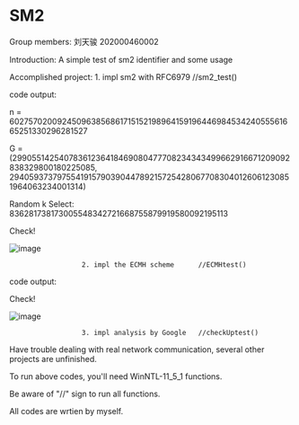 # SM2
Group members: 刘天骏 202000460002

Introduction: A simple test of sm2 identifier and some usage

Accomplished project: 1. impl sm2 with RFC6979     //sm2_test()

code output:

n = 60275702009245096385686171515219896415919644698453424055561665251330296281527

G = (29905514254078361236418469080477708234343499662916671209092838329800180225085, 2940593737975541915790390447892157254280677083040126061230851964063234001314)

Random k Select: 836281738173005548342721668755879919580092195113

Check!

![image](https://user-images.githubusercontent.com/87689532/181862308-7c7dbcc7-6b9c-40c1-bd61-a33c759e748c.png)

                      2. impl the ECMH scheme      //ECMHtest()

code output:

Check!

![image](https://user-images.githubusercontent.com/87689532/181862249-83b494ab-e7a9-416d-8bb2-9701ef618544.png)

                      3. impl analysis by Google   //checkUptest()



Have trouble dealing with real network communication, several other projects are unfinished.

To run above codes, you'll need WinNTL-11_5_1 functions.

Be aware of "//" sign to run all functions.

All codes are wrtien by myself.
